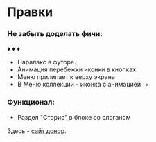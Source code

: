 # Правки

### Не забыть доделать фичи:

♦ ♦ ♦ 
* Паралакс в футоре.
* Анимация перебежки иконки в кнопках. 
* Меню прилипает к верху экрана
* В Меню коллекции - иконка с анимацией `->`

### Функционал:
* Раздел "Сторис" в блоке со слоганом



Здесь - [сайт донор]([http://example.com/](https://www.modelec.com/fr)https://www.modelec.com/fr).
